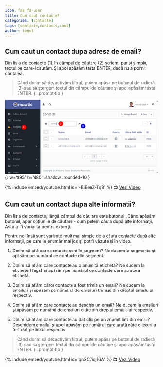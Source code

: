 ```yaml
---
icon: fas fa-user
title: Cum caut contacte?
categories: [contacte]
tags: [contacte,contacts,caut]
author: ionut
---
```


## <i class='fas fa-user'></i> Cum caut un contact dupa adresa de email?
Din lista de contacte (1), în câmpul de căutare (2) scriem, pur şi simplu, textul pe care-l cautăm. Şi apoi apăsăm tasta ENTER, dacă nu a pornit căutarea.

> Când dorim să dezactivăm filtrul, putem apăsa pe butonul de radieră (3) sau să ştergem textul din câmpul de căutare şi apoi apăsăm tasta ENTER.
{: .prompt-tip }

![Caut un contact după adresa de email](/assets/img/contacte/2024-03-06-contacte-caut123.png){: w='995' h='480' .shadow .rounded-10 }

{% include embed/youtube.html id='-BIEenZ-Tq8' %}
📺 [Vezi Video](https://www.youtube.com/watch?v=-BIEenZ-Tq8)

## <i class='fas fa-user'></i> Cum caut un contact dupa alte informatii?
Din lista de contacte, lângă câmpul de căutare este butonul <i class='fas fa-question'></i> . Când apăsăm butonul, apar opţiunile de căutare - cum putem căuta după alte informaţii. Asta ar fi varianta pentru experţi.

Pentru noi însă sunt variante mult mai simple de a căuta contacte după alte informaţii, pe care le enumăr mai jos şi pot fi văzute şi în video.

1. Dorim să află care contacte sunt în segment?
  Ne ducem la segmente şi apăsăm pe numărul de contacte din segment.
  
2. Dorim să aflăm care contacte au o anumită etichetă?
  Ne ducem la etichete (Tags) şi apăsăm pe numărul de contacte care au acea etichetă.

3. Dorim să aflăm căror contacte a fost trimis un email?
  Ne ducem la emailuri şi apăsăm pe numărul de emailuri trimise din dreptul emailului respectiv.

4. Dorim să aflăm care contacte au deschis un email?
  Ne ducem la emailuri şi apăsăm pe numărul de emailuri citite din dreptul emailului respectiv.

5. Dorim să aflăm care contacte au dat clic pe un anumit link din email?
  Deschidem emailul şi apoi apăsăm pe numărul care arată câte clickuri a fost dat pe linkul respectiv.

> Când dorim să dezactivăm filtrul, putem apăsa pe butonul de radieră (3) sau să ştergem textul din câmpul de căutare şi apoi apăsăm tasta ENTER.
{: .prompt-tip }

{% include embed/youtube.html id='qn3C7iqj16A' %}
📺 [Vezi Video](https://www.youtube.com/watch?v=qn3C7iqj16A)
